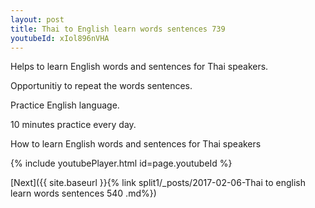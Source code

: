 ```yaml
---
layout: post
title: Thai to English learn words sentences 739 
youtubeId: xIol896nVHA
---
```

 
 
Helps to learn English words and sentences for Thai speakers.

Opportunitiy to repeat the words sentences. 

Practice English language. 
 
10 minutes practice every day. 
 
How to learn English words and sentences for Thai speakers 
 
{% include youtubePlayer.html id=page.youtubeId %}
 
 
[Next]({{ site.baseurl }}{% link  split1/_posts/2017-02-06-Thai to english learn words sentences 540 .md%})
 
